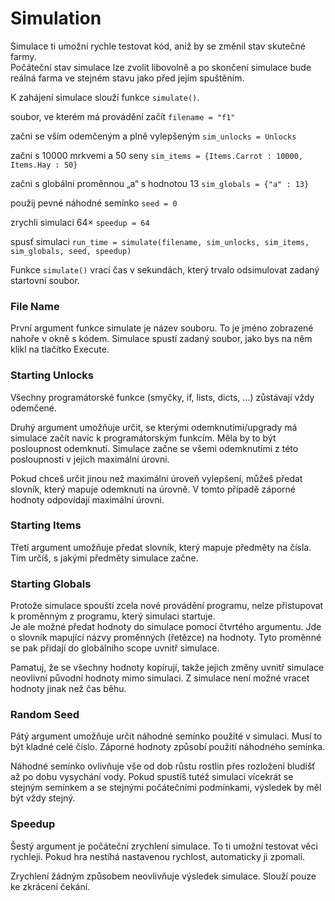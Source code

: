 # Simulation

Simulace ti umožní rychle testovat kód, aniž by se změnil stav skutečné farmy.  
Počáteční stav simulace lze zvolit libovolně a po skončení simulace bude reálná farma ve stejném stavu jako před jejím spuštěním.

K zahájení simulace slouží funkce `simulate()`.

soubor, ve kterém má provádění začít
`filename = "f1"`

začni se vším odemčeným a plně vylepšeným
`sim_unlocks = Unlocks`

začni s 10000 mrkvemi a 50 seny
`sim_items = {Items.Carrot : 10000, Items.Hay : 50}`

začni s globální proměnnou „a“ s hodnotou 13
`sim_globals = {"a" : 13}`

použij pevné náhodné semínko
`seed = 0`

zrychli simulaci 64×
`speedup = 64`

spusť simulaci
`run_time = simulate(filename, sim_unlocks, sim_items, sim_globals, seed, speedup)`

Funkce `simulate()` vrací čas v sekundách, který trvalo odsimulovat zadaný startovní soubor.

### File Name
První argument funkce simulate je název souboru. To je jméno zobrazené nahoře v okně s kódem. Simulace spustí zadaný soubor, jako bys na něm klikl na tlačítko Execute.

### Starting Unlocks
Všechny programátorské funkce (smyčky, if, lists, dicts, …) zůstávají vždy odemčené.

Druhý argument umožňuje určit, se kterými odemknutími/upgrady má simulace začít navíc k programátorským funkcím. Měla by to být posloupnost odemknutí. Simulace začne se všemi odemknutími z této posloupnosti v jejich maximální úrovni.

Pokud chceš určit jinou než maximální úroveň vylepšení, můžeš předat slovník, který mapuje odemknutí na úrovně. V tomto případě záporné hodnoty odpovídají maximální úrovni.

### Starting Items
Třetí argument umožňuje předat slovník, který mapuje předměty na čísla. Tím určíš, s jakými předměty simulace začne.

### Starting Globals
Protože simulace spouští zcela nové provádění programu, nelze přistupovat k proměnným z programu, který simulaci startuje.  
Je ale možné předat hodnoty do simulace pomocí čtvrtého argumentu. Jde o slovník mapující názvy proměnných (řetězce) na hodnoty. Tyto proměnné se pak přidají do globálního scope uvnitř simulace.

Pamatuj, že se všechny hodnoty kopírují, takže jejich změny uvnitř simulace neovlivní původní hodnoty mimo simulaci. Z simulace není možné vracet hodnoty jinak než čas běhu.

### Random Seed
Pátý argument umožňuje určit náhodné semínko použité v simulaci. Musí to být kladné celé číslo. Záporné hodnoty způsobí použití náhodného semínka.

Náhodné semínko ovlivňuje vše od dob růstu rostlin přes rozložení bludišť až po dobu vysychání vody. Pokud spustíš tutéž simulaci vícekrát se stejným semínkem a se stejnými počátečními podmínkami, výsledek by měl být vždy stejný.

### Speedup
Šestý argument je počáteční zrychlení simulace. To ti umožní testovat věci rychleji. Pokud hra nestíhá nastavenou rychlost, automaticky ji zpomalí.

Zrychlení žádným způsobem neovlivňuje výsledek simulace. Slouží pouze ke zkrácení čekání.
